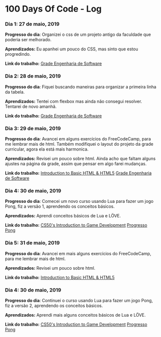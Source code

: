 # 100 Days Of Code - Log

### Dia 1: 27 de maio, 2019 

**Progresso do dia**: Organizei o css de um projeto antigo da faculdade que poderia ser melhorado. 

**Aprendizados:** Eu apanhei um pouco do CSS, mas sinto que estou progredindo.

**Link do trabalho:** [Grade Engenharia de Software](https://vnduda.github.io/LPP/)

### Dia 2: 28 de maio, 2019 

**Progresso do dia**: Fiquei buscando maneiras para organizar a primeira linha da tabela. 

**Aprendizados:** Tentei com flexbox mas ainda não consegui resolver. Tentarei de novo amanhã.

**Link do trabalho:** [Grade Engenharia de Software](https://vnduda.github.io/LPP/)

### Dia 3: 29 de maio, 2019 

**Progresso do dia**: Avancei em alguns exercícios do FreeCodeCamp, para me lembrar mais de html. Também modifiquei o layout do projeto da grade curricular, agora ela está mais harmonica.

**Aprendizados:** Revisei um pouco sobre html. Ainda acho que faltam alguns ajustes na página da grade, assim que pensar em algo farei mudanças.

**Link do trabalho:** [Introduction to Basic HTML & HTML5](https://learn.freecodecamp.org/responsive-web-design/basic-html-and-html5)
[Grade Engenharia de Software](https://vnduda.github.io/LPP/)

### Dia 4: 30 de maio, 2019 

**Progresso do dia**: Comecei um novo curso usando Lua para fazer um jogo Pong, fiz a versão 1, aprendendo os conceitos básicos.

**Aprendizados:** Aprendi conceitos básicos de Lua e LÖVE.

**Link do trabalho:** [CS50's Introduction to Game Development](https://courses.edx.org/courses/course-v1:HarvardX+CS50G+Games/courseware/67588b76ec534f7da0fa917fac4350b8/72c04e2f9eb24f6494ca99b582ae67ef/)
[Progresso Pong](https://github.com/vnduda/Pong-game)

### Dia 5: 31 de maio, 2019 

**Progresso do dia**: Avancei em mais alguns exercícios do FreeCodeCamp, para me lembrar mais de html.

**Aprendizados:** Revisei um pouco sobre html.

**Link do trabalho:** [Introduction to Basic HTML & HTML5](https://learn.freecodecamp.org/responsive-web-design/basic-html-and-html5)

### Dia 4: 30 de maio, 2019 

**Progresso do dia**: Continuei o curso usando Lua para fazer um jogo Pong, fiz a versão 2, aprendendo os conceitos básicos.

**Aprendizados:** Aprendi mais alguns conceitos básicos de Lua e LÖVE.

**Link do trabalho:** [CS50's Introduction to Game Development](https://courses.edx.org/courses/course-v1:HarvardX+CS50G+Games/courseware/67588b76ec534f7da0fa917fac4350b8/72c04e2f9eb24f6494ca99b582ae67ef/)
[Progresso Pong](https://github.com/vnduda/Pong-game)

